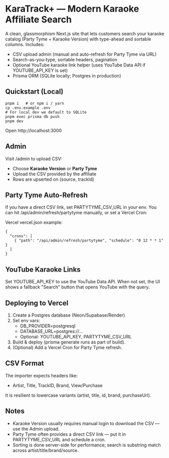 
# KaraTrack+ — Modern Karaoke Affiliate Search

A clean, glassmorphism Next.js site that lets customers search your karaoke catalog (Party Tyme + Karaoke Version) with type-ahead and sortable columns. Includes:
- CSV upload admin (manual and auto-refresh for Party Tyme via URL)
- Search-as-you-type, sortable headers, pagination
- Optional YouTube karaoke link helper (uses YouTube Data API if YOUTUBE_API_KEY is set)
- Prisma ORM (SQLite locally; Postgres in production)

## Quickstart (Local)

    pnpm i   # or npm i / yarn
    cp .env.example .env
    # For local dev we default to SQLite
    pnpm exec prisma db push
    pnpm dev

Open http://localhost:3000

## Admin

Visit /admin to upload CSV:
- Choose **Karaoke Version** or **Party Tyme**
- Upload the CSV provided by the affiliate
- Rows are upserted on (source, trackId)

## Party Tyme Auto-Refresh

If you have a direct CSV link, set PARTYTYME_CSV_URL in your env.
You can hit /api/admin/refresh/partytyme manually, or set a Vercel Cron:

Vercel vercel.json example:

    {
      "crons": [
        { "path": "/api/admin/refresh/partytyme", "schedule": "0 12 * * 1" }
      ]
    }

## YouTube Karaoke Links

Set YOUTUBE_API_KEY to use the YouTube Data API. When not set, the UI shows a fallback "Search" button that opens YouTube with the query.

## Deploying to Vercel

1. Create a Postgres database (Neon/Supabase/Render)
2. Set env vars:
   - DB_PROVIDER=postgresql
   - DATABASE_URL=postgres://...
   - Optional: YOUTUBE_API_KEY, PARTYTYME_CSV_URL
3. Build & deploy (prisma generate runs as part of build).
4. (Optional) Add a Vercel Cron for Party Tyme refresh.

## CSV Format

The importer expects headers like:
- Artist, Title, TrackID, Brand, View/Purchase

It is resilient to lowercase variants (artist, title, id, brand, purchaseUrl).

## Notes

- Karaoke Version usually requires manual login to download the CSV — use the Admin upload.
- Party Tyme often provides a direct CSV link — put it in PARTYTYME_CSV_URL and schedule a cron.
- Sorting is done server-side for performance; search is substring match across artist/title/brand/source.
